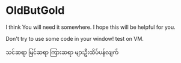 # OldButGold

I think You will need it somewhere.
I hope this will be helpful for you.

Don't try to use some code in your window!
test on VM.

သင်ဆရာ မြင်ဆရာ ကြားဆရာ များဦးထိပ်ပန်လျက်
